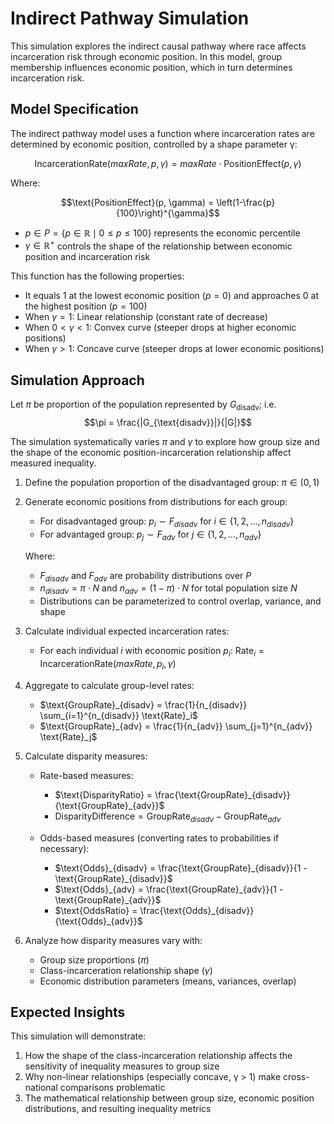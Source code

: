 # Indirect Pathway Simulation

This simulation explores the indirect causal pathway where race affects incarceration risk through economic position. In this model, group membership influences economic position, which in turn determines incarceration risk.

## Model Specification

The indirect pathway model uses a function where incarceration rates are determined by economic position, controlled by a shape parameter γ:

$$\text{IncarcerationRate}(maxRate, p, \gamma) = maxRate \cdot \text{PositionEffect}(p, \gamma)$$

Where:

$$\text{PositionEffect}(p, \gamma) = \left(1-\frac{p}{100}\right)^{\gamma}$$


- $p \in P = \{p \in \mathbb{R} \mid 0 \leq p \leq 100\}$ represents the economic percentile
- $\gamma \in \mathbb{R}^+$ controls the shape of the relationship between economic position and incarceration risk

This function has the following properties:
- It equals 1 at the lowest economic position ($p = 0$) and approaches 0 at the highest position ($p = 100$)
- When $\gamma = 1$: Linear relationship (constant rate of decrease)
- When $0 < \gamma < 1$: Convex curve (steeper drops at higher economic positions)
- When $\gamma > 1$: Concave curve (steeper drops at lower economic positions)


## Simulation Approach

Let $\pi$ be proportion of the population represented by $G_{\text{disadv}}$; i.e. 
$$\pi = \frac{|G_{\text{disadv}}|}{|G|}$$

The simulation systematically varies $\pi$ and $\gamma$ to explore how group size and the shape of the economic position-incarceration relationship affect measured inequality.

1. Define the population proportion of the disadvantaged group: $\pi \in (0,1)$

2. Generate economic positions from distributions for each group:
   - For disadvantaged group: $p_i \sim F_{disadv}$ for $i \in \{1, 2, ..., n_{disadv}\}$
   - For advantaged group: $p_j \sim F_{adv}$ for $j \in \{1, 2, ..., n_{adv}\}$
   
   Where:
   - $F_{disadv}$ and $F_{adv}$ are probability distributions over $P$
   - $n_{disadv} = \pi \cdot N$ and $n_{adv} = (1-\pi) \cdot N$ for total population size $N$
   - Distributions can be parameterized to control overlap, variance, and shape

3. Calculate individual expected incarceration rates:
   - For each individual $i$ with economic position $p_i$: $\text{Rate}_i = \text{IncarcerationRate}(maxRate, p_i, \gamma)$

4. Aggregate to calculate group-level rates:
   - $\text{GroupRate}_{disadv} = \frac{1}{n_{disadv}} \sum_{i=1}^{n_{disadv}} \text{Rate}_i$
   - $\text{GroupRate}_{adv} = \frac{1}{n_{adv}} \sum_{j=1}^{n_{adv}} \text{Rate}_j$

5. Calculate disparity measures:
   - Rate-based measures:
     - $\text{DisparityRatio} = \frac{\text{GroupRate}_{disadv}}{\text{GroupRate}_{adv}}$
     - $\text{DisparityDifference} = \text{GroupRate}_{disadv} - \text{GroupRate}_{adv}$
   
   - Odds-based measures (converting rates to probabilities if necessary):
     - $\text{Odds}_{disadv} = \frac{\text{GroupRate}_{disadv}}{1 - \text{GroupRate}_{disadv}}$
     - $\text{Odds}_{adv} = \frac{\text{GroupRate}_{adv}}{1 - \text{GroupRate}_{adv}}$
     - $\text{OddsRatio} = \frac{\text{Odds}_{disadv}}{\text{Odds}_{adv}}$

6. Analyze how disparity measures vary with:
   - Group size proportions ($\pi$)
   - Class-incarceration relationship shape ($\gamma$)
   - Economic distribution parameters (means, variances, overlap)


## Expected Insights

This simulation will demonstrate:

1. How the shape of the class-incarceration relationship affects the sensitivity of inequality measures to group size
2. Why non-linear relationships (especially concave, γ > 1) make cross-national comparisons problematic
3. The mathematical relationship between group size, economic position distributions, and resulting inequality metrics
